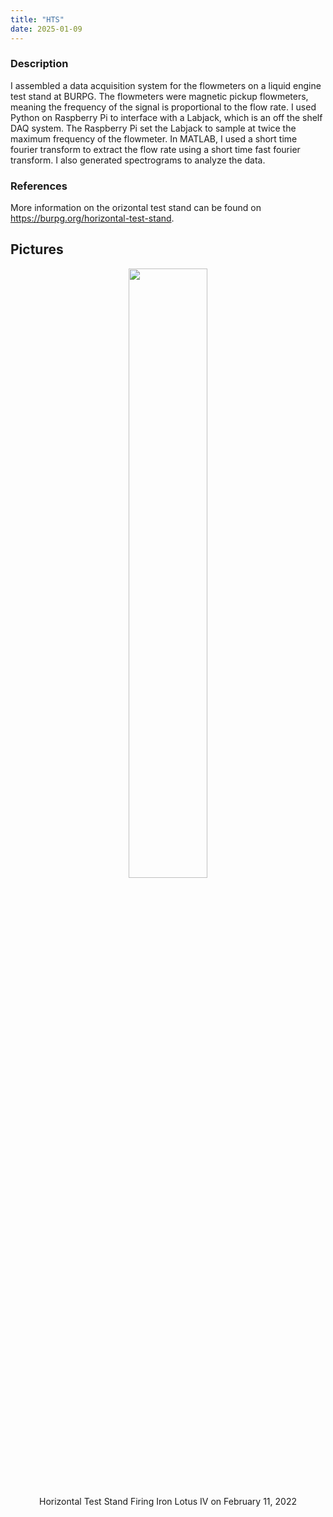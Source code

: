 ```yaml
---
title: "HTS"
date: 2025-01-09
---
```


### Description
I assembled a data acquisition system for the flowmeters on a liquid engine test stand at BURPG. The flowmeters were magnetic pickup flowmeters, meaning the frequency of the signal is proportional to the flow rate. I used Python on Raspberry Pi to interface with a Labjack, which is an off the shelf DAQ system. The Raspberry Pi set the Labjack to sample at twice the maximum frequency of the flowmeter. In MATLAB, I used a short time fourier transform to extract the flow rate using a short time fast fourier transform. I also generated spectrograms to analyze the data. 

### References
More information on the orizontal test stand can be found on https://burpg.org/horizontal-test-stand.

## Pictures
<p align="center">
<img src="/portfolio/images/HTS-SD-HF-01.png" width="50%">
</p>
<p align="center">
Horizontal Test Stand Firing Iron Lotus IV on February 11, 2022
</p>